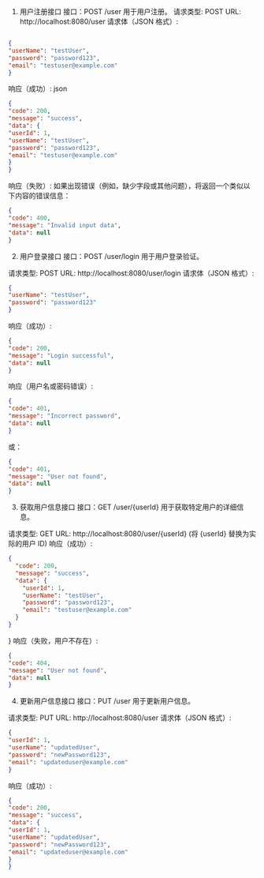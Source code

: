 1. 用户注册接口
   接口：POST /user
   用于用户注册。
请求类型: POST
URL: http://localhost:8080/user
请求体（JSON 格式）:
```json

{
"userName": "testUser",
"password": "password123",
"email": "testuser@example.com"
}
```
响应（成功）:
json
```json
{
"code": 200,
"message": "success",
"data": {
"userId": 1,
"userName": "testUser",
"password": "password123",
"email": "testuser@example.com"
}
}
```

响应（失败）:
如果出现错误（例如，缺少字段或其他问题），将返回一个类似以下内容的错误信息：

```json
{
"code": 400,
"message": "Invalid input data",
"data": null
}
```
2. 用户登录接口
   接口：POST /user/login
   用于用户登录验证。

请求类型: POST
URL: http://localhost:8080/user/login
请求体（JSON 格式）:
```json
{
"userName": "testUser",
"password": "password123"
}
```
响应（成功）:
```json
{
"code": 200,
"message": "Login successful",
"data": null
}
```
响应（用户名或密码错误）:
```json
{
"code": 401,
"message": "Incorrect password",
"data": null
}
```
或：
```json
{
"code": 401,
"message": "User not found",
"data": null
}
```
3. 获取用户信息接口
   接口：GET /user/{userId}
   用于获取特定用户的详细信息。

请求类型: GET
URL: http://localhost:8080/user/{userId} (将 {userId} 替换为实际的用户 ID)
响应（成功）:
```json
{
  "code": 200,
  "message": "success",
  "data": {
    "userId": 1,
    "userName": "testUser",
    "password": "password123",
    "email": "testuser@example.com"
  }
}
```
}
响应（失败，用户不存在）:
```json
{
"code": 404,
"message": "User not found",
"data": null
}
```
4. 更新用户信息接口
   接口：PUT /user
   用于更新用户信息。

请求类型: PUT
URL: http://localhost:8080/user
请求体（JSON 格式）:
```json
{
"userId": 1,
"userName": "updatedUser",
"password": "newPassword123",
"email": "updateduser@example.com"
}
```
响应（成功）:
```json
{
"code": 200,
"message": "success",
"data": {
"userId": 1,
"userName": "updatedUser",
"password": "newPassword123",
"email": "updateduser@example.com"
}
}
```